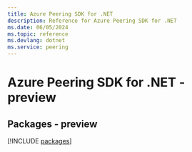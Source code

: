 ```yaml
---
title: Azure Peering SDK for .NET
description: Reference for Azure Peering SDK for .NET
ms.date: 06/05/2024
ms.topic: reference
ms.devlang: dotnet
ms.service: peering
---
```

# Azure Peering SDK for .NET - preview
## Packages - preview
[!INCLUDE [packages](peering-index.md)]